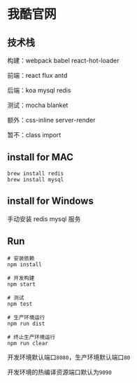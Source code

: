 # 我酷官网

## 技术栈

构建：webpack babel react-hot-loader

前端：react flux antd

后端：koa mysql redis

测试：mocha blanket

额外：css-inline server-render

暂不：class import

## install for MAC

```shell
brew install redis
brew install mysql
```

## install for Windows
手动安装 redis mysql 服务

## Run

```shell
# 安装依赖
npm install

# 开发构建
npm start

# 测试
npm test

# 生产环境运行
npm run dist

# 终止生产环境运行
npm run clear
```

开发环境默认端口`8080`，生产环境默认端口`80`

开发环境的热编译资源端口默认为`9090`